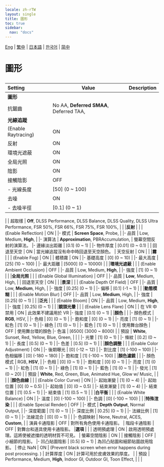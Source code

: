 ```yaml
---
locale: zh-rTW
layout: single
title: 圖形
toc: true
sidebar:
  nav: "docs"
---
```

[Eng](/dancexr/menu/2025.4/system/graphics) | [繁中](/tw/dancexr/menu/2025.4/system/graphics) | [日本語](/jp/dancexr/menu/2025.4/system/graphics) | [한국어](/kr/dancexr/menu/2025.4/system/graphics) | [简中](/zh/dancexr/menu/2025.4/system/graphics)

# 圖形

## 

| Setting | Value | Description |
| :--- | --- | :--- |
|**圖形** | | 
| 抗鋸齒 |  No AA,  **Deferred SMAA**,  Deferred TAA,  |  |
|**光線追蹤** | | 
| (Enable Raytracing) | ON | 
| 反射 | ON | 
| 環境光遮蔽 | ON | 
| 全局光照 | ON | 
| 陰影 | ON | 
| 接觸陰影 | OFF | 
|- 光線長度 | [50] (0 ~ 100) | 
| 去噪 | ON | 
|- 去噪半徑 | [0.1] (0 ~ 1) | 
|
| 超取樣 |  **Off**,  DLSS Performance,  DLSS Balance,  DLSS Quality,  DLSS Ultra Performance,  FSR 50%,  FSR 66%,  FSR 75%,  FSR 100%,  |  |
|**反射** | | 
| (Enable Reflection) | ON | 
|- 模式 | **Screen Space**, Probe,  | 
|- 品質 | Low, Medium, **High**,  | 
|- 演算法 | **Approximation**, PBRAccumulation,  | 螢幕空間反射的演算法。
|- 邊緣淡出距離 | [0.1] (0 ~ 1) | 
|- 物件厚度 | [0.01] (0 ~ 0.1) | 
| 回退至天空 | ON | 當光線追蹤沒有命中時回退至天空顏色。
| 天空反射 | ON | 
|
|**霧** | | 
| (Enable Fog) | ON | 
| 體積霧 | ON | 
|- 基礎高度 | [0] (0 ~ 10) | 
|- 最大高度 | [25] (10 ~ 100) | 
|- 最大距離 | [5000] (0 ~ 10000) | 
|
|**環境光遮蔽** | | 
| (Enable Ambient Occlusion) | OFF | 
|- 品質 | Low, Medium, **High**,  | 
|- 強度 | [1] (0 ~ 1) | 
|
|**全局光照** | | 
| (Enable Global Illumination) | OFF | 
|- 品質 | **Low**, Medium, High,  | 
| 回退至天空 | ON | 
|
|**景深** | | 
| (Enable Depth Of Field) | OFF | 
|- 品質 | Low, **Medium**, High,  | 
|- 強度 | [0.25] (0 ~ 1) | 
|- 偏移 | [0.1] (-1 ~ 1) | 
|
|**動態模糊** | | 
| (Enable Motion Blur) | OFF | 
|- 品質 | Low, **Medium**, High,  | 
|- 強度 | [0.25] (0 ~ 1) | 
|
|**泛光** | | 
| (Enable Bloom) | ON | 
|- 品質 | Low, Medium, **High**,  | 
|- 強度 | [0.25] (0 ~ 1) | 
|
|**鏡頭光暈** | | 
| (Enable Lens Flare) | ON | 
| 在 VR 中禁用 | ON | 此效果不建議用於 VR
|- 強度 | [0.1] (0 ~ 1) | 
|**顏色** | | 
|- 顏色模式 | **RGB**, HSV,  | 
|- 色相 | [0] (0 ~ 1) | 
|- 飽和度 | [0] (0 ~ 1) | 
|- 亮度 | [1] (0 ~ 1) | 
|- 紅色 | [1] (0 ~ 1) | 
|- 綠色 | [1] (0 ~ 1) | 
|- 藍色 | [1] (0 ~ 1) | 
| 使用舞台顏色 | OFF | 使用舞台環的顏色
|- 色溫 | [6500] (3000 ~ 8000) | 
| 預設 |  **White**,  Sunset,  Red,  Yellow,  Blue,  Green,  |  |
|
|- 光暈 | [1] (0 ~ 1) | 
|- 條紋 | [0.2] (0 ~ 1) | 
|- 長度 | [0.5] (0 ~ 1) | 
|- 色差 | [0.5] (0 ~ 1) | 
|
|**顏色調整** | | 
| (Enable Color Adjustment) | ON | 
|- 後期曝光 | [0] (-12 ~ 12) | 
|- 對比度 | [1] (-100 ~ 100) | 
|- 色相偏移 | [0] (-180 ~ 180) | 
|- 飽和度 | [1] (-100 ~ 100) | 
|**顏色濾鏡** | | 
|- 顏色模式 | RGB, **HSV**,  | 
|- 色相 | [0] (0 ~ 1) | 
|- 飽和度 | [0] (0 ~ 1) | 
|- 亮度 | [1] (0 ~ 1) | 
|- 紅色 | [1] (0 ~ 1) | 
|- 綠色 | [1] (0 ~ 1) | 
|- 藍色 | [1] (0 ~ 1) | 
|- 發光 | [1] (0 ~ 20) | 
| 預設 |  **White**,  Red,  Green,  Blue,  Animated Hue,  Glow w/ Music,  |  |
|
|
|**顏色曲線** | | 
| (Enable Color Curve) | ON | 
|- 起始漸變 | [1] (0 ~ 4) | 
|- 起始位置 | [0] (0 ~ 0.5) | 
|- 起始值 | [0] (0 ~ 0.5) | 
|- 結束漸變 | [1] (0 ~ 4) | 
|- 結束位置 | [1] (0.5 ~ 1) | 
|- 結束值 | [1] (0.5 ~ 1) | 
|
|**白平衡** | | 
| (Enable White Balance) | ON | 
|- 溫度 | [0] (-100 ~ 100) | 
|- 色調 | [0] (-100 ~ 100) | 
|
|**特殊渲染** | | 
| (Enable Special Render) | OFF | 
|- 模式 | **Depth Output**, Normal Output,  | 
|- 深度範圍 | [1] (0 ~ 1) | 
|- 深度比例 | [0.25] (0 ~ 1) | 
|- 法線比例 | [1] (0 ~ 1) | 
|- 法線混合 | [0] (0 ~ 1) | 
|
|- 色調映射 | None, Neutral, ACES, **Custom**,  | 
| 演員卡通陰影 | OFF | 對所有角色使用卡通陰影。
| 階段卡通陰影 | OFF | 對舞台和道具使用卡通陰影。
|**選項** | | 
| 透明預處理 | ON | 啟用透明預處理。這將使被遮擋的透明材質不可見。
| 螢幕空間陰影 | ON | 
| 接觸陰影 | OFF | 小細節的陰影。
|- 凹凸貼圖陰影 | [0.5] (0 ~ 1) | 為凹凸貼圖和細節貼圖啟用陰影。
| 停止 NaN | ON | (Prevent black screen when error happens during post processing. )
| 計算厚度 | ON | 計算可用於皮膚效果的厚度。
|
| 預設 |  Performance,  Medium,  **High**,  Indoor GI,  Outdoor GI,  Toon Effect,  |  |
|

